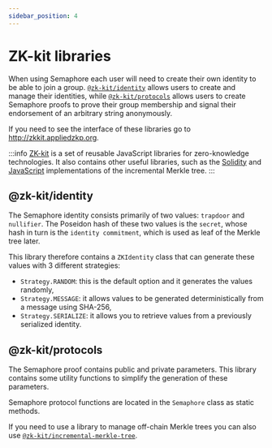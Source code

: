 ```yaml
---
sidebar_position: 4
---
```


# ZK-kit libraries

When using Semaphore each user will need to create their own identity to be able to join a group. [`@zk-kit/identity`](https://github.com/appliedzkp/zk-kit/tree/main/packages/identity) allows users to create and manage their identities, while [`@zk-kit/protocols`](https://github.com/appliedzkp/zk-kit/tree/main/packages/protocols) allows users to create Semaphore proofs to prove their group membership and signal their endorsement of an arbitrary string anonymously.

If you need to see the interface of these libraries go to http://zkkit.appliedzkp.org.

:::info
[ZK-kit](https://github.com/appliedzkp/zk-kit) is a set of reusable JavaScript libraries for zero-knowledge technologies. It also contains other useful libraries, such as the [Solidity](https://github.com/appliedzkp/zk-kit/tree/main/packages/incremental-merkle-tree.sol) and [JavaScript](https://github.com/appliedzkp/zk-kit/tree/main/packages/incremental-merkle-tree) implementations of the incremental Merkle tree.
:::

## @zk-kit/identity

The Semaphore identity consists primarily of two values: `trapdoor` and `nullifier`. The Poseidon hash of these two values is the `secret`, whose hash in turn is the `identity commitment`, which is used as leaf of the Merkle tree later.

This library therefore contains a `ZKIdentity` class that can generate these values with 3 different strategies:

-   `Strategy.RANDOM`: this is the default option and it generates the values randomly,
-   `Strategy.MESSAGE`: it allows values to be generated deterministically from a message using SHA-256,
-   `Strategy.SERIALIZE`: it allows you to retrieve values from a previously serialized identity.

## @zk-kit/protocols

The Semaphore proof contains public and private parameters. This library contains some utility functions to simplify the generation of these parameters.

Semaphore protocol functions are located in the `Semaphore` class as static methods.

If you need to use a library to manage off-chain Merkle trees you can also use [`@zk-kit/incremental-merkle-tree`](https://github.com/appliedzkp/zk-kit/tree/main/packages/incremental-merkle-tree).
